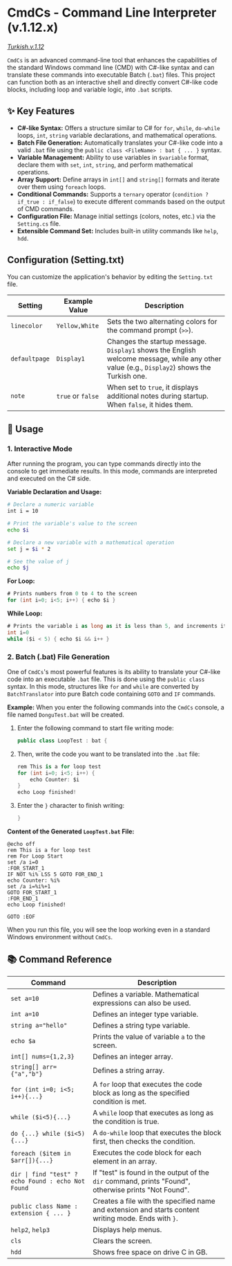 # CmdCs - Command Line Interpreter (v.1.12.x)

[_Turkish.v.1.12_](document_cmdcs_v.1.12.x.tr.md)

`CmdCs` is an advanced command-line tool that enhances the capabilities of the standard Windows command line (CMD) with C#-like syntax and can translate these commands into executable Batch (`.bat`) files. This project can function both as an interactive shell and directly convert C#-like code blocks, including loop and variable logic, into `.bat` scripts.

## ✨ Key Features

- **C#-like Syntax:** Offers a structure similar to C# for `for`, `while`, `do-while` loops, `int`, `string` variable declarations, and mathematical operations.
- **Batch File Generation:** Automatically translates your C#-like code into a valid `.bat` file using the `public class <FileName> : bat { ... }` syntax.
- **Variable Management:** Ability to use variables in `$variable` format, declare them with `set`, `int`, `string`, and perform mathematical operations.
- **Array Support:** Define arrays in `int[]` and `string[]` formats and iterate over them using `foreach` loops.
- **Conditional Commands:** Supports a `ternary` operator (`condition ? if_true : if_false`) to execute different commands based on the output of CMD commands.
- **Configuration File:** Manage initial settings (colors, notes, etc.) via the `Setting.cs` file.
- **Extensible Command Set:** Includes built-in utility commands like `help`, `hdd`.

## Configuration (Setting.txt)

You can customize the application's behavior by editing the `Setting.txt` file.

| Setting       | Example Value     | Description                                                                                                                                |
| ------------- | ----------------- | ------------------------------------------------------------------------------------------------------------------------------------------ |
| `linecolor`   | `Yellow,White`    | Sets the two alternating colors for the command prompt (`>>`).                                                                             |
| `defaultpage` | `Display1`        | Changes the startup message. `Display1` shows the English welcome message, while any other value (e.g., `Display2`) shows the Turkish one. |
| `note`        | `true` or `false` | When set to `true`, it displays additional notes during startup. When `false`, it hides them.                                              |

## 🚀 Usage

### 1. Interactive Mode

After running the program, you can type commands directly into the console to get immediate results. In this mode, commands are interpreted and executed on the C# side.

**Variable Declaration and Usage:**

```bash
# Declare a numeric variable
int i = 10

# Print the variable's value to the screen
echo $i

# Declare a new variable with a mathematical operation
set j = $i * 2

# See the value of j
echo $j
```

**For Loop:**

```csharp
# Prints numbers from 0 to 4 to the screen
for (int i=0; i<5; i++) { echo $i }
```

**While Loop:**

```csharp
# Prints the variable i as long as it is less than 5, and increments it by one in each step
int i=0
while ($i < 5) { echo $i && i++ }
```

### 2. Batch (.bat) File Generation

One of `CmdCs`'s most powerful features is its ability to translate your C#-like code into an executable `.bat` file. This is done using the `public class` syntax. In this mode, structures like `for` and `while` are converted by `BatchTranslator` into pure Batch code containing `GOTO` and `IF` commands.

**Example:**
When you enter the following commands into the `CmdCs` console, a file named `DonguTest.bat` will be created.

1.  Enter the following command to start file writing mode:

    ```csharp
    public class LoopTest : bat {
    ```

2.  Then, write the code you want to be translated into the `.bat` file:

    ```csharp
    rem This is a for loop test
    for (int i=0; i<5; i++) {
        echo Counter: $i
    }
    echo Loop finished!
    ```

3.  Enter the `}` character to finish writing:
    ```csharp
    }
    ```

**Content of the Generated `LoopTest.bat` File:**

```batch
@echo off
rem This is a for loop test
rem For Loop Start
set /a i=0
:FOR_START_1
IF NOT %i% LSS 5 GOTO FOR_END_1
echo Counter: %i%
set /a i=%i%+1
GOTO FOR_START_1
:FOR_END_1
echo Loop finished!

GOTO :EOF
```

When you run this file, you will see the loop working even in a standard Windows environment without `CmdCs`.

## 📚 Command Reference

| Command                                            | Description                                                                                          |
| -------------------------------------------------- | ---------------------------------------------------------------------------------------------------- |
| `set a=10`                                         | Defines a variable. Mathematical expressions can also be used.                                       |
| `int a=10`                                         | Defines an integer type variable.                                                                    |
| `string a="hello"`                                 | Defines a string type variable.                                                                      |
| `echo $a`                                          | Prints the value of variable `a` to the screen.                                                      |
| `int[] nums={1,2,3}`                               | Defines an integer array.                                                                            |
| `string[] arr={"a","b"}`                           | Defines a string array.                                                                              |
| `for (int i=0; i<5; i++){...}`                     | A `for` loop that executes the code block as long as the specified condition is met.                 |
| `while ($i<5){...}`                                | A `while` loop that executes as long as the condition is true.                                       |
| `do {...} while ($i<5){...}`                       | A `do-while` loop that executes the block first, then checks the condition.                          |
| `foreach ($item in $arr[]){...}`                   | Executes the code block for each element in an array.                                                |
| `dir \| find "test" ? echo Found : echo Not Found` | If "test" is found in the output of the `dir` command, prints "Found", otherwise prints "Not Found". |
| `public class Name : extension { ... }`            | Creates a file with the specified name and extension and starts content writing mode. Ends with `}`. |
| `help2`, `help3`                                   | Displays help menus.                                                                                 |
| `cls`                                              | Clears the screen.                                                                                   |
| `hdd`                                              | Shows free space on drive C in GB.                                                                   |

